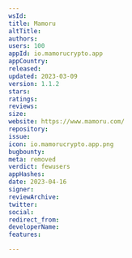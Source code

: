 ```yaml
---
wsId: 
title: Mamoru
altTitle: 
authors: 
users: 100
appId: io.mamorucrypto.app
appCountry: 
released: 
updated: 2023-03-09
version: 1.1.2
stars: 
ratings: 
reviews: 
size: 
website: https://www.mamoru.com/
repository: 
issue: 
icon: io.mamorucrypto.app.png
bugbounty: 
meta: removed
verdict: fewusers
appHashes: 
date: 2023-04-16
signer: 
reviewArchive: 
twitter: 
social: 
redirect_from: 
developerName: 
features: 

---
```



